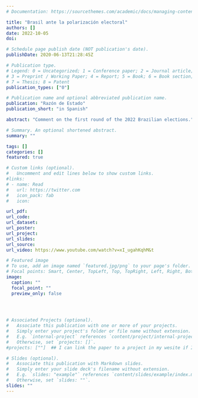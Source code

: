 ```yaml
---
# Documentation: https://sourcethemes.com/academic/docs/managing-content/

title: "Brasil ante la polarización electoral"
authors: []
date: 2022-10-05
doi: 

# Schedule page publish date (NOT publication's date).
publishDate: 2020-06-13T21:28:45Z

# Publication type.
# Legend: 0 = Uncategorized; 1 = Conference paper; 2 = Journal article;
# 3 = Preprint / Working Paper; 4 = Report; 5 = Book; 6 = Book section;
# 7 = Thesis; 8 = Patent
publication_types: ["0"]

# Publication name and optional abbreviated publication name.
publication: "Razón de Estado"
publication_short: "in Spanish"

abstract: "Comment on the first round of the 2022 Brazilian elections."

# Summary. An optional shortened abstract.
summary: ""

tags: []
categories: []
featured: true

# Custom links (optional).
#   Uncomment and edit lines below to show custom links.
#links:
# - name: Read
#   url: https://twitter.com
#   icon_pack: fab
#   icon: 

url_pdf: 
url_code: 
url_dataset: 
url_poster:
url_project:
url_slides: 
url_source:
url_video: https://www.youtube.com/watch?v=xI_ugahKqhM&t

# Featured image
# To use, add an image named `featured.jpg/png` to your page's folder.
# Focal points: Smart, Center, TopLeft, Top, TopRight, Left, Right, BottomLeft, Bottom, BottomRight.
image: 
  caption: ""
  focal_point: ""
  preview_only: false
  
  


# Associated Projects (optional).
#   Associate this publication with one or more of your projects.
#   Simply enter your project's folder or file name without extension.
#   E.g. `internal-project` references `content/project/internal-project/index.md`.
#   Otherwise, set `projects: []`.
#projects: [""]  ## I can link the paper to a project in my wesite if I want

# Slides (optional).
#   Associate this publication with Markdown slides.
#   Simply enter your slide deck's filename without extension.
#   E.g. `slides: "example"` references `content/slides/example/index.md`.
#   Otherwise, set `slides: ""`.
slides: ""
---
```

